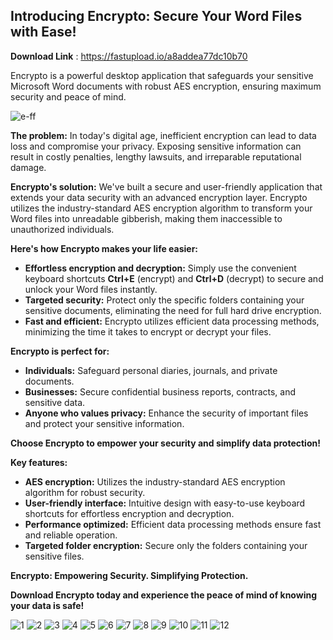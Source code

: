 ## Introducing Encrypto: Secure Your Word Files with Ease!
**Download Link** : https://fastupload.io/a8addea77dc10b70

Encrypto is a powerful desktop application that safeguards your sensitive Microsoft Word documents with robust AES encryption, ensuring maximum security and peace of mind. 

![e-ff](https://github.com/Qyuzet/java-document-cryptographic-app--encrypto/assets/93258081/2af50ef0-fd13-4177-908e-1f4c62d8bb4d)

**The problem:** In today's digital age, inefficient encryption can lead to data loss and compromise your privacy.  Exposing sensitive information can result in costly penalties, lengthy lawsuits, and irreparable reputational damage.

**Encrypto's solution:** We've built a secure and user-friendly application that extends your data security with an advanced encryption layer. Encrypto utilizes the industry-standard AES encryption algorithm to transform your Word files into unreadable gibberish, making them inaccessible to unauthorized individuals. 

**Here's how Encrypto makes your life easier:**

* **Effortless encryption and decryption:**  Simply use the convenient keyboard shortcuts **Ctrl+E** (encrypt) and **Ctrl+D** (decrypt) to secure and unlock your Word files instantly.
* **Targeted security:**  Protect only the specific folders containing your sensitive documents, eliminating the need for full hard drive encryption.
* **Fast and efficient:**  Encrypto utilizes efficient data processing methods, minimizing the time it takes to encrypt or decrypt your files.

**Encrypto is perfect for:**

* **Individuals:**  Safeguard personal diaries, journals, and private documents.
* **Businesses:**  Secure confidential business reports, contracts, and sensitive data.
* **Anyone who values privacy:**  Enhance the security of important files and protect your sensitive information.

**Choose Encrypto to empower your security and simplify data protection!**

**Key features:**

* **AES encryption:**  Utilizes the industry-standard AES encryption algorithm for robust security.
* **User-friendly interface:**  Intuitive design with easy-to-use keyboard shortcuts for effortless encryption and decryption.
* **Performance optimized:**  Efficient data processing methods ensure fast and reliable operation.
* **Targeted folder encryption:**  Secure only the folders containing your sensitive files.

**Encrypto:  Empowering Security. Simplifying Protection.**

**Download Encrypto today and experience the peace of mind of knowing your data is safe!**


![1](https://github.com/Qyuzet/ENCRYPTO/assets/93258081/56d004be-6488-44c0-bd26-83a6fc4aa181)
![2](https://github.com/Qyuzet/ENCRYPTO/assets/93258081/5671d8c8-9afb-470a-a745-35a8d679819f)
![3](https://github.com/Qyuzet/ENCRYPTO/assets/93258081/17badc0f-63dc-4ad0-b504-e3854b7e0e8b)
![4](https://github.com/Qyuzet/ENCRYPTO/assets/93258081/75d94d6e-5fba-49b2-b9e8-4c3813fe286f)
![5](https://github.com/Qyuzet/ENCRYPTO/assets/93258081/f74ec02e-cd9a-485a-8ab8-c620e5caa280)
![6](https://github.com/Qyuzet/ENCRYPTO/assets/93258081/c942034d-0ba4-47f2-836f-779853ea0852)
![7](https://github.com/Qyuzet/ENCRYPTO/assets/93258081/aa611823-4109-4aa8-8c8b-e7d8e28c7f1f)
![8](https://github.com/Qyuzet/ENCRYPTO/assets/93258081/354e775b-54b4-40aa-ae74-cbb3cc41240d)
![9](https://github.com/Qyuzet/ENCRYPTO/assets/93258081/8b3ea920-6ecc-44a5-9840-c9ab45ab1895)
![10](https://github.com/Qyuzet/ENCRYPTO/assets/93258081/4207c298-7154-4a91-8131-581cc7232c70)
![11](https://github.com/Qyuzet/ENCRYPTO/assets/93258081/fee3582c-b5bc-4edc-9574-0c062a1e0e25)
![12](https://github.com/Qyuzet/ENCRYPTO/assets/93258081/b4474d1a-364e-4a4d-878f-97a2733e7eee)
